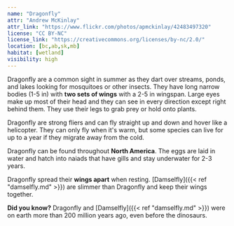 ```yaml
---
name: "Dragonfly"
attr: "Andrew McKinlay"
attr_link: "https://www.flickr.com/photos/apmckinlay/42483497320"
license: "CC BY-NC"
license_link: "https://creativecommons.org/licenses/by-nc/2.0/"
location: [bc,ab,sk,mb]
habitat: [wetland]
visibility: high
---
```

Dragonfly are a common sight in summer as they dart over streams, ponds, and lakes looking for mosquitoes or other insects. They have long narrow bodies (1-5 in) with **two sets of wings** with a 2-5 in wingspan. Large eyes make up most of their head and they can see in every direction except right behind them. They use their legs to grab prey or hold onto plants.

Dragonfly are strong fliers and can fly straight up and down and hover like a helicopter. They can only fly when it's warm, but some species can live for up to a year if they migrate away from the cold.

Dragonfly can be found throughout **North America**. The eggs are laid in water and hatch into naiads that have gills and stay underwater for 2-3 years.

Dragonfly spread their **wings apart** when resting. [Damselfly]({{< ref "damselfly.md" >}}) are slimmer than Dragonfly and keep their wings together.

**Did you know?** Dragonfly and [Damselfly]({{< ref "damselfly.md" >}}) were on earth more than 200 million years ago, even before the dinosaurs.
